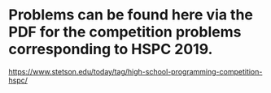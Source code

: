 # Problems can be found here via the PDF for the competition problems corresponding to HSPC 2019.
https://www.stetson.edu/today/tag/high-school-programming-competition-hspc/
